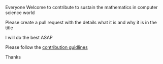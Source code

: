 Everyone Welcome to contribute to sustain the mathematics in computer science world

Please create a pull request with the details what it is and why it is in the title

I will do the best ASAP

Please follow the [contribution guidlines](https://github.com/sindresorhus/awesome/blob/master/code-of-conduct.md) 

Thanks
